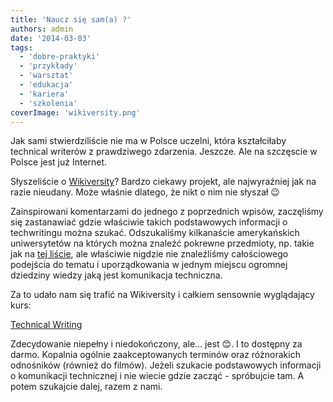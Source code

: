 ```yaml
---
title: 'Naucz się sam(a) ?'
authors: admin
date: '2014-03-03'
tags:
  - 'dobre-praktyki'
  - 'przykłady'
  - 'warsztat'
  - 'edukacja'
  - 'kariera'
  - 'szkolenia'
coverImage: 'wikiversity.png'
---
```


Jak sami stwierdziliście nie ma w Polsce uczelni, która kształciłaby technical
writerów z prawdziwego zdarzenia. Jeszcze. Ale na szczęscie w Polsce jest już
Internet.

<!--truncate-->

Słyszeliście o [Wikiversity](http://www.wikiversity.org/)? Bardzo ciekawy
projekt, ale najwyraźniej jak na razie nieudany. Może właśnie dlatego, że nikt o
nim nie słyszał 😉

Zainspirowani komentarzami do jednego z poprzednich wpisów, zaczęliśmy się
zastanawiać gdzie właściwie takich podstawowych informacji o techwritingu można
szukać. Odszukaliśmy kilkanaście amerykańskich uniwersytetów na których można
znaleźć pokrewne przedmioty, np. takie jak na
[tej liście](http://extension.berkeley.edu/public/category/programStream.do?method=load&selectedProgramAreaId=15550&selectedProgramStreamId=15615#),
ale właściwie nigdzie nie znaleźliśmy całościowego podejścia do tematu i
uporządkowania w jednym miejscu ogromnej dziedziny wiedzy jaką jest komunikacja
techniczna.

Za to udało nam się trafić na Wikiversity i całkiem sensownie wyglądający kurs:

[Technical Writing](http://en.wikiversity.org/wiki/Technical_writing)

Zdecydowanie niepełny i niedokończony, ale... jest 😊. I to dostępny za darmo.
Kopalnia ogólnie zaakceptowanych terminów oraz różnorakich odnośników (również
do filmów). Jeżeli szukacie podstawowych informacji o komunikacji technicznej i
nie wiecie gdzie zacząć - spróbujcie tam. A potem szukajcie dalej, razem z nami.
